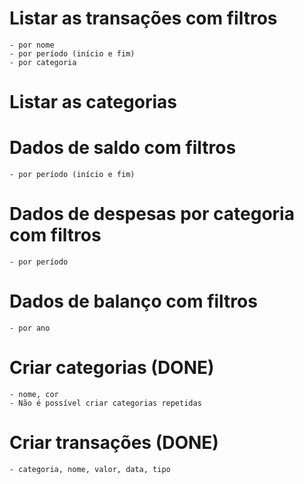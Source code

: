 # Listar as transações com filtros
    - por nome
    - por período (início e fim)
    - por categoria

# Listar as categorias

# Dados de saldo com filtros
    - por período (início e fim)

# Dados de despesas por categoria com filtros
    - por período

# Dados de balanço com filtros
    - por ano

# Criar categorias (DONE)
    - nome, cor
    - Não é possível criar categorias repetidas

# Criar transações (DONE)
    - categoria, nome, valor, data, tipo